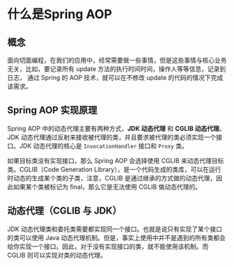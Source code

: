 # 什么是Spring AOP
## 概念
面向切面编程，在我们的应用中，经常需要做一些事情，但是这些事情与核心业务无关，比如，要记录所有 update 方法的执行时间时间，操作人等等信息，记录到日志， 通过 Spring 的 AOP 技术，就可以在不修改 update 的代码的情况下完成该需求。

## Spring AOP 实现原理
Spring AOP 中的动态代理主要有两种方式，**JDK 动态代理** 和 **CGLIB 动态代理**。JDK 动态代理通过反射来接收被代理的类，并且要求被代理的类必须实现一个接口。JDK 动态代理的核心是 `InvocationHandler` 接口和 `Proxy` 类。

如果目标类没有实现接口，那么 Spring AOP 会选择使用 CGLIB 来动态代理目标类。CGLIB（Code Generation Library），是一个代码生成的类库，可以在运行时动态的生成某个类的子类，注意，CGLIB 是通过继承的方式做的动态代理，因此如果某个类被标记为 final，那么它是无法使用 CGLIB 做动态代理的。


## 动态代理（CGLIB 与 JDK）
JDK 动态代理类和委托类需要都实现同一个接口。也就是说只有实现了某个接口的类可以使用 Java 动态代理机制。但是，事实上使用中并不是遇到的所有类都会给你实现一个接口。因此，对于没有实现接口的类，就不能使用该机制。而 CGLIB 则可以实现对类的动态代理。